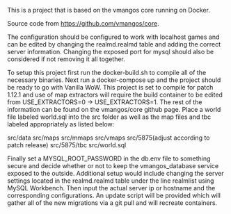 This is a project that is based on the vmangos core running on Docker. 

Source code from https://github.com/vmangos/core.

The configuration should be configured to work with localhost games and can be edited by changing the realmd.realmd table and adding the correct server information.
Changing the exposed port for mysql should also be considered if not removing it all together. 

To setup this project first run the docker-build.sh to compile all of the necessary binaries. Next run a docker-compose up and the project should be ready to go with Vanilla WoW. This project is set to compile for patch 1.12.1 and use of map extractors will require the build container to be edited from USE_EXTRACTORS=0 -> USE_EXTRACTORS=1. The rest of the information can be found on the vmangos/core github page. Place a world file labeled world.sql into the src folder as well as the map files and tbc labeled appropriately as listed below:

src/data
src/maps
src/mmaps
src/vmaps
src/5875(adjust according to patch release)
src/5875/tbc
src/world.sql

Finally set a MYSQL_ROOT_PASSWORD in the db.env file to something secure and decide whether or not to keep the vmangos_database service exposed to the outside. Additional setup would include changing the server settings located in the realmd.realmd table under the line realmlist using MySQL Workbench. Then input the actual server ip or hostname and the corresponding configurations. 
An update script will be provided which will gather all of the new migrations via a git pull and will recreate containers. 
